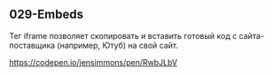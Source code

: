 ## 029-Embeds

Тег iframe позволяет скопировать и вставить готовый код с сайта-поставщика (например, Ютуб) на свой сайт.

https://codepen.io/jensimmons/pen/RwbJLbV